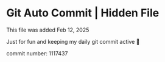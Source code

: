 # Git Auto Commit | Hidden File

This file was added Feb 12, 2025

Just for fun and keeping my daily git commit active 🤪

commit number: 1117437
